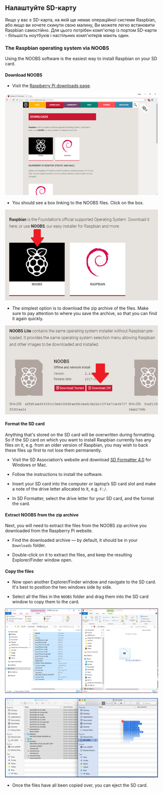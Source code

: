 ## Налаштуйте SD-карту

Якщо у вас є SD-карта, на якій ще немає операційної системи Raspbian, або якщо ви хочете скинути свою малину, Ви можете легко встановити Raspbian самостійно. Для цього потрібен комп'ютер із портом SD-карти - більшість ноутбуків і настільних комп'ютерів мають один.

### The Raspbian operating system via NOOBS

Using the NOOBS software is the easiest way to install Raspbian on your SD card.

#### Download NOOBS

+ Visit the [Raspberry Pi downloads page](https://www.raspberrypi.org/downloads).

![Downloads page](images/downloads-page.png)

+ You should see a box linking to the NOOBS files. Click on the box.

![Click on NOOBS](images/click-noobs.png)

+ The simplest option is to download the zip archive of the files. Make sure to pay attention to where you save the archive, so that you can find it again quickly.

![Download zip](images/download-zip.png)

#### Format the SD card

Anything that's stored on the SD card will be overwritten during formatting. So if the SD card on which you want to install Raspbian currently has any files on it, e.g. from an older version of Raspbian, you may wish to back these files up first to not lose them permanently.

+ Visit the SD Association’s website and download [SD Formatter 4.0](https://www.sdcard.org/downloads/formatter_4/index.html) for Windows or Mac.

+ Follow the instructions to install the software.

+ Insert your SD card into the computer or laptop’s SD card slot and make a note of the drive letter allocated to it, e.g. `F:/`.

+ In SD Formatter, select the drive letter for your SD card, and the format the card.

#### Extract NOOBS from the zip archive

Next, you will need to extract the files from the NOOBS zip archive you downloaded from the Raspberry Pi website.

+ Find the downloaded archive — by default, it should be in your `Downloads` folder.

+ Double-click on it to extract the files, and keep the resulting Explorer/Finder window open.

#### Copy the files

+ Now open another Explorer/Finder window and navigate to the SD card. It's best to position the two windows side by side.

+ Select all the files in the `NOOBS` folder and drag them into the SD card window to copy them to the card.

![windows copy](images/copy3.png)

![macos copy](images/macos_copy.png)

+ Once the files have all been copied over, you can eject the SD card.
